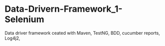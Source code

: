# Data-Drivern-Framework_1-Selenium
Data driver framework ceated with Maven, TestNG, BDD, cucumber reports, Log4j2, 
